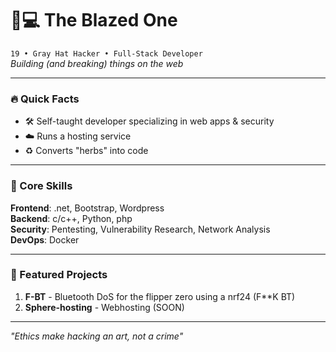 # 👨💻 The Blazed One
`19 • Gray Hat Hacker • Full-Stack Developer`  
*Building (and breaking) things on the web*

---

### 🔥 Quick Facts  
- 🛠️ Self-taught developer specializing in web apps & security  
- ☁️ Runs a hosting service  
- ♻️ Converts "herbs" into code    

---

### 🧰 Core Skills  
**Frontend**: .net, Bootstrap, Wordpress  
**Backend**: c/c++, Python, php  
**Security**: Pentesting, Vulnerability Research, Network Analysis  
**DevOps**: Docker  

---

### 🌟 Featured Projects  
1. **F-BT** - Bluetooth DoS for the flipper zero using a nrf24 (F**K BT)   
2. **Sphere-hosting** - Webhosting (SOON) 

---

*"Ethics make hacking an art, not a crime"*
